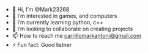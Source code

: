- 👋 Hi, I’m @Mark23268
- 👀 I’m interested in games, and computers
- 🌱 I’m currently learning python, c++
- 💞️ I’m looking to collaborate on creating projects
- 📫 How to reach me carrillomarkantoni@gmail.com
- ⚡ Fun fact: Good listner 

<!---
Mark23268/Mark23268 is a ✨ special ✨ repository because its `README.md` (this file) appears on your GitHub profile.
You can click the Preview link to take a look at your changes.
--->
